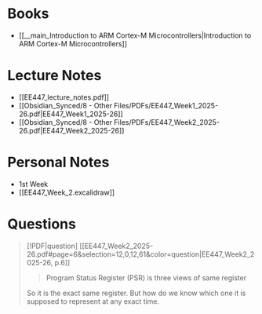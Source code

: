 # Books
- [[__main_Introduction to ARM Cortex-M Microcontrollers|Introduction to ARM Cortex-M Microcontrollers]]
# Lecture Notes
- [[EE447_lecture_notes.pdf]]
- [[Obsidian_Synced/8 - Other Files/PDFs/EE447_Week1_2025-26.pdf|EE447_Week1_2025-26]]
- [[Obsidian_Synced/8 - Other Files/PDFs/EE447_Week2_2025-26.pdf|EE447_Week2_2025-26]]
# Personal Notes
- 1st Week
- [[EE447_Week_2.excalidraw]]

# Questions
> [!PDF|question] [[EE447_Week2_2025-26.pdf#page=6&selection=12,0,12,61&color=question|EE447_Week2_2025-26, p.6]]
> > Program Status Register (PSR) is three views of same register
> 
> So it is the exact same register. But how do we know which one it is supposed to represent at any exact time.

